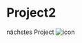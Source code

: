 # Project2
nächstes Project
![icon](https://github.com/tobwil/markdown_content/assets/72387477/84577c0f-ef78-4280-97a5-03c4630eab5c)
